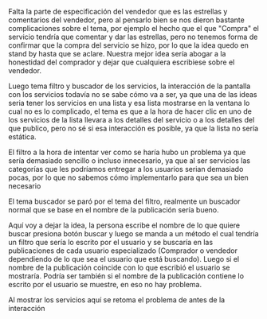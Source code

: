 Falta la parte de especificación del vendedor que es las estrellas y comentarios del vendedor, pero al pensarlo bien se nos dieron bastante complicaciones sobre el tema, por ejemplo el hecho que el que "Compra" el servicio tendría que comentar y dar las estrellas, pero no tenemos forma de confirmar que la compra del servicio se hizo, por lo que la idea quedo en stand by hasta que se aclare. Nuestra mejor idea sería abogar a la honestidad del comprador y dejar que cualquiera escribiese sobre el vendedor.

Luego tema filtro y buscador de los servicios, la interacción de la pantalla con los servicios todavía no se sabe cómo va a ser, ya que una de las ideas seria tener los servicios en una lista y esa lista mostrarse en la ventana lo cual no es lo complicado, el tema es que a la hora de hacer clic en uno de los servicios de la lista llevara a los detalles del servicio o a los detalles del que publico, pero no sé si esa interacción es posible, ya que la lista no sería estática.

El filtro a la hora de intentar ver como se haría hubo un problema ya que sería demasiado sencillo o incluso innecesario, ya que al ser servicios las categorías que les podríamos entregar a los usuarios serian demasiado pocas, por lo que no sabemos cómo implementarlo para que sea un bien necesario

El tema buscador se paró por el tema del filtro, realmente un buscador normal que se base en el nombre de la publicación sería bueno. 

Aquí voy a dejar la idea, la persona escribe el nombre de lo que quiere buscar presiona botón buscar y luego se manda a un método el cual tendría un filtro que sería lo escrito por el usuario y se buscaría en las publicaciones de cada usuario especializado (Comprador o vendedor dependiendo de lo que sea el usuario que está buscando). Luego si el nombre de la publicación coincide con lo que escribió el usuario se mostraría. Podría ser también si el nombre de la publicación contiene lo escrito por el usuario se muestre, en eso no hay problema.

Al mostrar los servicios aquí se retoma el problema de antes de la interacción
